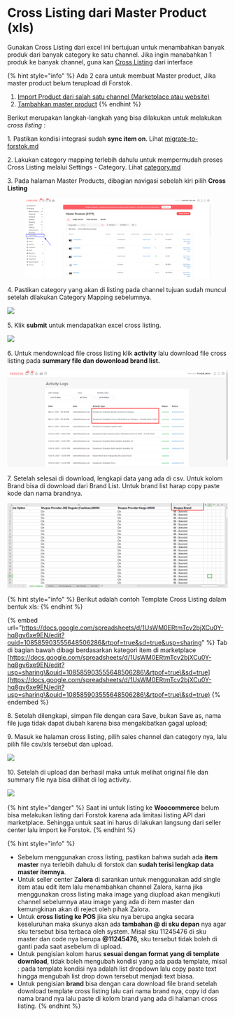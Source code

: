 # Cross Listing dari Master Product (xls)

Gunakan Cross Listing dari excel ini bertujuan untuk menambahkan banyak produk dari banyak category ke satu channel. Jika ingin manabahkan 1 produk ke banyak channel, guna kan [Cross Listing](broken-reference) dari interface&#x20;

{% hint style="info" %}
Ada 2 cara untuk membuat Master product, Jika master product belum terupload di Forstok.

1. [Import Product dari salah satu channel (Marketplace atau website)](../listing-products/import-product-from-channels.md)
2. [Tambahkan master product](add-master-product.md)
{% endhint %}

Berikut merupakan langkah-langkah yang bisa dilakukan untuk melakukan _cross listing_ :&#x20;

1\. Pastikan kondisi integrasi sudah **sync item on**. Lihat [migrate-to-forstok.md](../before-integrations/migrate-to-forstok.md "mention")

2\. Lakukan category mapping terlebih dahulu untuk mempermudah proses Cross Listing melalui Settings - Category. Lihat [category.md](../settings/category.md "mention")

3\. Pada halaman Master Products, dibagian navigasi sebelah kiri pilih **Cross Listing**

<figure><img src="../../.gitbook/assets/image (20).png" alt=""><figcaption></figcaption></figure>

4\. Pastikan category yang akan di listing pada channel tujuan sudah muncul setelah dilakukan Category Mapping sebelumnya.

![](https://s3.amazonaws.com/cdn.freshdesk.com/data/helpdesk/attachments/production/48049647268/original/eq8O\_75YrevrzJ6HfwcTl8imdKWuu2Shkg.png?1594965940)

5\. Klik **submit** untuk mendapatkan excel cross listing.&#x20;

![](https://s3.amazonaws.com/cdn.freshdesk.com/data/helpdesk/attachments/production/48062548537/original/YtrSsmawIeMJR3Bqc0PI4HSuDozOsCcPrQ.png?1601757059)

6\. Untuk mendownload file cross listing klik **activity** lalu download file cross listing pada **summary file dan dowonload brand list.**

![](<../../.gitbook/assets/image (169).png>)

7\. Setelah selesai di download, lengkapi data yang ada di csv. Untuk kolom Brand bisa di download dari Brand List. Untuk brand list harap copy paste kode dan nama brandnya.

![](<../../.gitbook/assets/image (92).png>)

{% hint style="info" %}
Berikut adalah contoh Template Cross Listing dalam bentuk xls:
{% endhint %}

{% embed url="https://docs.google.com/spreadsheets/d/1UsWM0ERtmTcv2bjXCu0Y-hq8gv6xe9EN/edit?ouid=108585903555648506286&rtpof=true&sd=true&usp=sharing" %}
Tab di bagian bawah dibagi berdasarkan kategori item di marketplace\
[https://docs.google.com/spreadsheets/d/1UsWM0ERtmTcv2bjXCu0Y-hq8gv6xe9EN/edit?usp=sharing\&ouid=108585903555648506286\&rtpof=true\&sd=true](https://docs.google.com/spreadsheets/d/1UsWM0ERtmTcv2bjXCu0Y-hq8gv6xe9EN/edit?usp=sharing\&ouid=108585903555648506286\&rtpof=true\&sd=true)
{% endembed %}

8\. Setelah dilengkapi, simpan file dengan cara Save, bukan Save as, nama file juga tidak dapat diubah karena bisa mengakibatkan gagal upload;

9\. Masuk ke halaman cross listing, pilih sales channel dan category nya, lalu pilih file csv/xls tersebut dan upload.

![](https://s3.amazonaws.com/cdn.freshdesk.com/data/helpdesk/attachments/production/48062548606/original/zHuIDDrUi8KofVxv9DoTN200SKwTdMqFug.png?1601757262)

10\. Setelah di upload dan berhasil maka untuk melihat original file dan summary file nya bisa dilihat di log activity.

![](https://s3.amazonaws.com/cdn.freshdesk.com/data/helpdesk/attachments/production/48062548715/original/iKBxQ4uj05i-bZEJA5REOMw\_t\_l3FpjSug.png?1601757322)

{% hint style="danger" %}
Saat ini untuk listing ke  **Woocommerce** belum bisa melakukan listing dari Forstok karena ada limitasi listing API dari marketplace. Sehingga untuk saat ini harus di lakukan langsung dari seller center lalu import ke Forstok.
{% endhint %}

{% hint style="info" %}
* Sebelum menggunakan cross listing, pastikan bahwa sudah ada **item master** nya terlebih dahulu di forstok dan **sudah terisi lengkap data master itemnya**.&#x20;
* Untuk seller center Z**alora** di sarankan untuk menggunakan add single item atau edit item lalu menambahkan channel Zalora, karna jika menggunakan cross listing maka image yang diupload akan mengikuti channel sebelumnya atau image yang ada di item master dan kemungkinan akan di reject oleh pihak Zalora.&#x20;
* Untuk **cross listing ke POS** jika sku nya berupa angka secara keseluruhan maka skunya akan ada **tambahan @ di sku depan** nya agar sku tersebut bisa terbaca oleh system. Misal sku 11245476 di sku master dan code nya berupa **@11245476,** sku tersebut tidak boleh di ganti pada saat asebelum di upload.&#x20;
* Untuk pengisian kolom harus **sesuai dengan format yang di template download**, tidak boleh mengubah kondisi yang ada pada template, misal : pada template kondisi nya adalah list dropdown lalu copy paste text hingga mengubah list drop down tersebut menjadi text biasa.
* Untuk pengisian **brand** bisa dengan cara download file brand setelah download template cross listing lalu cari nama brand nya, copy id dan nama brand nya lalu paste di kolom brand yang ada di halaman cross listing.
{% endhint %}


